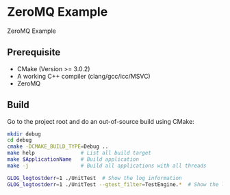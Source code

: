 # ZeroMQ Example

ZeroMQ Example

## Prerequisite
- CMake (Version >= 3.0.2)
- A working C++ compiler (clang/gcc/icc/MSVC)
- ZeroMQ

## Build

Go to the project root and do an out-of-source build using CMake:
```sh
mkdir debug
cd debug
cmake -DCMAKE_BUILD_TYPE=Debug ..
make help               # List all build target
make $ApplicationName   # Build application
make -j                 # Build all applications with all threads

GLOG_logtostderr=1 ./UnitTest  # Show the log information
GLOG_logtostderr=1 ./UnitTest --gtest_filter=TestEngine.*  # Show the log information for particular test
```
